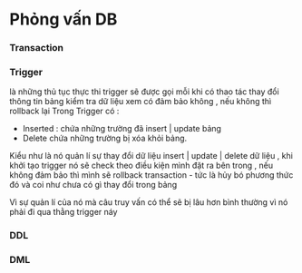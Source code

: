 # Phỏng vấn DB

### Transaction

### 

### Trigger
là những thủ tục thực thi 
trigger sẽ được gọi mỗi khi có thao tác thay đổi thông tin bảng
kiểm tra dữ liệu xem có đảm bảo không , nếu không thì rollback lại
Trong Trigger có :
+ Inserted : chứa những trường đã insert | update bảng
+ Delete chứa những trường bị xóa khỏi bảng.

Kiểu như là nó quản lí sự thay đổi dữ liệu insert | update | delete dữ liệu ,
khi khởi tạo trigger nó sẽ check theo điều kiện mình đặt ra bên trong , nếu không đảm bảo
thì mình sẽ rollback transaction - tức là hủy bó phương thức đó và coi như chưa có gì thay đổi trong bảng

Vì sự quản lí của nó mà câu truy vấn có thể sẽ bị lâu hơn bình thường vì nó phải đi qua thằng trigger náy
### DDL

### DML 

